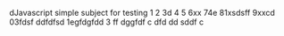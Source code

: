 dJavascript simple subject for testing
1
2
3d
4
5
6xx
74e
81xsdsff
9xxcd
03fdsf ddfdfsd
1egfdgfdd
3
ff
dggfdf
c
dfd
dd
sddf
c
